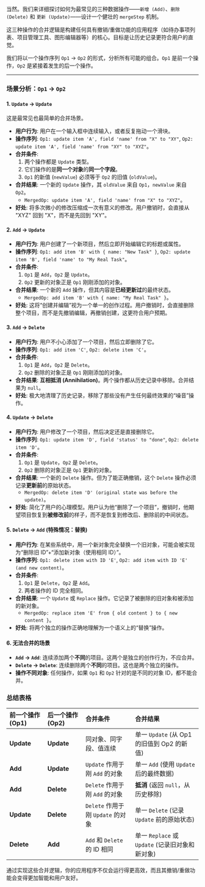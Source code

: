 当然。我们来详细探讨如何为最常见的三种数据操作——`新增 (Add)`、`删除 (Delete)` 和 `更新 (Update)`——设计一个健壮的 `mergeStep` 机制。

这三种操作的合并逻辑是构建任何具有撤销/重做功能的应用程序（如待办事项列表、项目管理工具、图形编辑器等）的核心。目标是让历史记录更符合用户的直觉。

我们将以一个操作序列 `Op1` -> `Op2` 的形式，分析所有可能的组合。`Op1` 是前一个操作，`Op2` 是紧接着发生的后一个操作。

---

### 场景分析：`Op1` -> `Op2`

#### 1. `Update` -> `Update`

这是最常见也最简单的合并场景。

- **用户行为**: 用户在一个输入框中连续输入，或者反复拖动一个滑块。
- **操作序列**: `Op1: update item 'A', field 'name' from "X" to "XY"`, `Op2: update item 'A', field 'name' from "XY" to "XYZ"`。
- **合并条件**:
  1.  两个操作都是 `Update` 类型。
  2.  它们操作的是**同一个对象**的**同一个字段**。
  3.  `Op1` 的新值 (`newValue`) 必须等于 `Op2` 的旧值 (`oldValue`)。
- **合并结果**: 一个新的 `Update` 操作，其 `oldValue` 来自 `Op1`，`newValue` 来自 `Op2`。
  - `MergedOp: update item 'A', field 'name' from "X" to "XYZ"`。
- **好处**: 将多次微小的修改压缩成一次有意义的修改。用户撤销时，会直接从 "XYZ" 回到 "X"，而不是先回到 "XY"。

#### 2. `Add` -> `Update`

- **用户行为**: 用户创建了一个新项目，然后立即开始编辑它的标题或属性。
- **操作序列**: `Op1: add item 'B' with { name: "New Task" }`, `Op2: update item 'B', field 'name' to "My Real Task"`。
- **合并条件**:
  1.  `Op1` 是 `Add`，`Op2` 是 `Update`。
  2.  `Op2` 更新的对象正是 `Op1` 刚刚添加的对象。
- **合并结果**: 一个新的 `Add` 操作，但其内容是**已经更新过**的最终状态。
  - `MergedOp: add item 'B' with { name: "My Real Task" }`。
- **好处**: 这将“创建并编辑”视为一个单一的创作过程。用户撤销时，会直接删除整个项目，而不是先撤销编辑，再撤销创建，这更符合用户预期。

#### 3. `Add` -> `Delete`

- **用户行为**: 用户不小心添加了一个项目，然后立即删除了它。
- **操作序列**: `Op1: add item 'C'`, `Op2: delete item 'C'`。
- **合并条件**:
  1.  `Op1` 是 `Add`，`Op2` 是 `Delete`。
  2.  `Op2` 删除的对象正是 `Op1` 刚刚添加的对象。
- **合并结果**: **互相抵消 (Annihilation)**。两个操作都从历史记录中移除。合并结果为 `null`。
- **好处**: 极大地清理了历史记录，移除了那些没有产生任何最终效果的“噪音”操作。

#### 4. `Update` -> `Delete`

- **用户行为**: 用户修改了一个项目，然后决定还是直接删除它。
- **操作序列**: `Op1: update item 'D', field 'status' to "done"`, `Op2: delete item 'D'`。
- **合并条件**:
  1.  `Op1` 是 `Update`，`Op2` 是 `Delete`。
  2.  `Op2` 删除的对象正是 `Op1` 更新的对象。
- **合并结果**: 一个新的 `Delete` 操作。但为了能正确撤销，这个 `Delete` 操作必须记录**更新前**的原始状态。
  - `MergedOp: delete item 'D' (original state was before the update)`。
- **好处**: 简化了用户的心理模型。用户认为他“删除了一个项目”，撤销时，他期望项目恢复到**被修改前**的样子，而不是恢复到修改后、删除前的中间状态。

#### 5. `Delete` -> `Add` (特殊情况：替换)

- **用户行为**: 在某些系统中，用一个新对象完全替换一个旧对象，可能会被实现为“删除旧 ID”+“添加新对象（使用相同 ID）”。
- **操作序列**: `Op1: delete item with ID 'E'`, `Op2: add item with ID 'E' (and new content)`。
- **合并条件**:
  1.  `Op1` 是 `Delete`，`Op2` 是 `Add`。
  2.  两者操作的 ID 完全相同。
- **合并结果**: 一个 `Update` 或 `Replace` 操作。它记录了被删除的旧对象和被添加的新对象。
  - `MergedOp: replace item 'E' from { old content } to { new content }`。
- **好处**: 将两个独立的操作正确地理解为一个语义上的“替换”操作。

#### 6. 无法合并的场景

- **`Add` -> `Add`**: 连续添加两个**不同**的项目。这两个是独立的创作行为，不应合并。
- **`Delete` -> `Delete`**: 连续删除两个**不同**的项目。这也是两个独立的操作。
- **操作不同对象**: 任何操作，如果 `Op1` 和 `Op2` 针对的是不同的对象 ID，都不能合并。

### 总结表格

| 前一个操作 (Op1) | 后一个操作 (Op2) | 合并条件                          | 合并结果                                        |
| :--------------- | :--------------- | :-------------------------------- | :---------------------------------------------- |
| **Update**       | **Update**       | 同对象、同字段、值连续            | 单一 `Update` (从 Op1 的旧值到 Op2 的新值)      |
| **Add**          | **Update**       | `Update` 作用于刚 `Add` 的对象    | 单一 `Add` (使用 `Update` 后的最终数据)         |
| **Add**          | **Delete**       | `Delete` 作用于刚 `Add` 的对象    | **抵消** (返回 `null`，从历史移除)              |
| **Update**       | **Delete**       | `Delete` 作用于刚 `Update` 的对象 | 单一 `Delete` (记录 `Update` 前的原始状态)      |
| **Delete**       | **Add**          | `Add` 和 `Delete` 的 ID 相同      | 单一 `Replace` 或 `Update` (记录旧对象和新对象) |

通过实现这些合并逻辑，你的应用程序不仅会运行得更高效，而且其撤销/重做功能会变得更加智能和用户友好。

